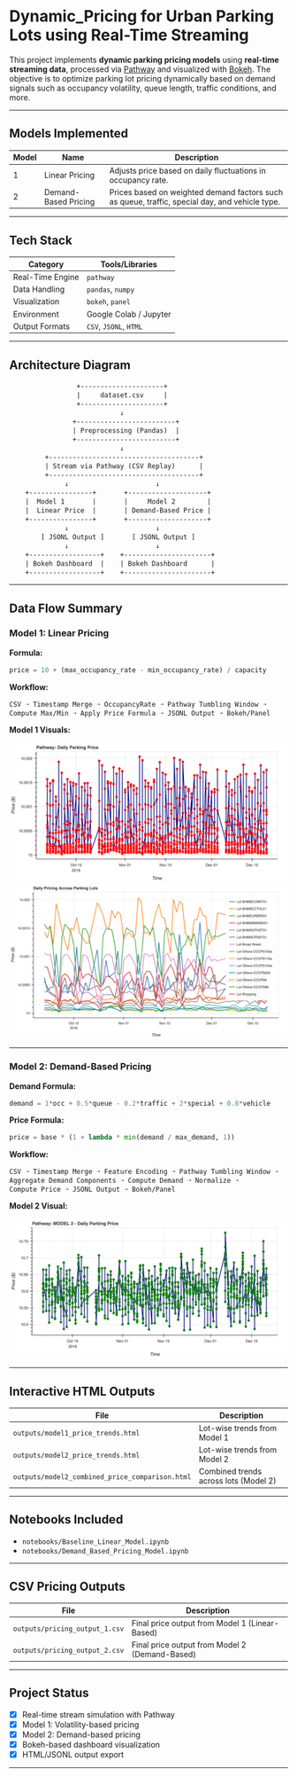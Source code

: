 # Dynamic_Pricing for Urban Parking Lots using Real-Time Streaming

This project implements **dynamic parking pricing models** using **real-time streaming data**, processed via [Pathway](https://pathway.com) and visualized with [Bokeh](https://bokeh.org). The objective is to optimize parking lot pricing dynamically based on demand signals such as occupancy volatility, queue length, traffic conditions, and more.

---

## Models Implemented

| Model | Name                     | Description                                                                                    |
| ----- | ------------------------ | ---------------------------------------------------------------------------------------------- |
| 1     | Linear Pricing           | Adjusts price based on daily fluctuations in occupancy rate.                                   |
| 2     | Demand-Based Pricing     | Prices based on weighted demand factors such as queue, traffic, special day, and vehicle type. |

---

## Tech Stack

| Category         | Tools/Libraries                           |
| ---------------- | ----------------------------------------- |
| Real-Time Engine | `pathway`                                 |
| Data Handling    | `pandas`, `numpy`                         |
| Visualization    | `bokeh`, `panel` |
| Environment      | Google Colab / Jupyter                    |
| Output Formats   | `CSV`, `JSONL`, `HTML`                    |

---

## Architecture Diagram

                     +---------------------+
                     |     dataset.csv     |
                     +---------------------+
                                ↓
                    +-------------------------+
                    | Preprocessing (Pandas)  |
                    +-------------------------+
                                ↓
             +--------------------------------------+
             | Stream via Pathway (CSV Replay)      |
             +--------------------------------------+
                  ↓                      ↓
        +----------------+       +--------------------+
        |  Model 1       |       |     Model 2        |
        |  Linear Price  |       | Demand-Based Price |
        +----------------+       +--------------------+
                  ↓                      ↓
            [ JSONL Output ]       [ JSONL Output ]
                  ↓                      ↓
        +------------------+    +----------------------+
        | Bokeh Dashboard  |    | Bokeh Dashboard      |
        +------------------+    +----------------------+

---

## Data Flow Summary

### Model 1: Linear Pricing

**Formula:**
```python
price = 10 + (max_occupancy_rate - min_occupancy_rate) / capacity
```

**Workflow:**
```
CSV ➝ Timestamp Merge ➝ OccupancyRate ➝ Pathway Tumbling Window ➝
Compute Max/Min ➝ Apply Price Formula ➝ JSONL Output ➝ Bokeh/Panel
```

**Model 1 Visuals:**

![Model 1 Trend](outputs/Model1.png)
![Model 1 Combined](outputs/Model1_Combined.png)

---

### Model 2: Demand-Based Pricing

**Demand Formula:**
```python
demand = 1*occ + 0.5*queue - 0.2*traffic + 2*special + 0.8*vehicle
```

**Price Formula:**
```python
price = base * (1 + lambda * min(demand / max_demand, 1))
```

**Workflow:**
```
CSV ➝ Timestamp Merge ➝ Feature Encoding ➝ Pathway Tumbling Window ➝
Aggregate Demand Components ➝ Compute Demand ➝ Normalize ➝
Compute Price ➝ JSONL Output ➝ Bokeh/Panel
```

**Model 2 Visual:**

![Model 2 Visual](outputs/Model2.png)

---

## Interactive HTML Outputs

| File                                  | Description                          |
| ------------------------------------- | ------------------------------------ |
| `outputs/model1_price_trends.html`    | Lot-wise trends from Model 1         |
| `outputs/model2_price_trends.html`    | Lot-wise trends from Model 2         |
| `outputs/model2_combined_price_comparison.html` | Combined trends across lots (Model 2) |

---

## Notebooks Included

- `notebooks/Baseline_Linear_Model.ipynb`
- `notebooks/Demand_Based_Pricing_Model.ipynb`

---
## CSV Pricing Outputs

| File                  | Description                      |
|-----------------------|----------------------------------|
| `outputs/pricing_output_1.csv`  | Final price output from Model 1 (Linear-Based)   |
| `outputs/pricing_output_2.csv`  | Final price output from Model 2 (Demand-Based)   |

---

## Project Status

- [x] Real-time stream simulation with Pathway
- [x] Model 1: Volatility-based pricing
- [x] Model 2: Demand-based pricing
- [x] Bokeh-based dashboard visualization
- [x] HTML/JSONL output export

---
